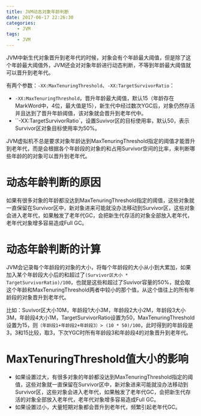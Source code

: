 ```yaml
---
title: JVM动态对象年龄判断
date: 2017-06-17 22:26:30
categories: 
	- JVM
tags:
	- JVM
---
```


JVM中新生代对象晋升到老年代的时候，对象会有个年龄最大阈值，但是除了这个年龄最大阈值外，JVM还会对对象年龄进行动态判断，不等到年龄最大阈值就可以晋升到老年代。

<!--more-->

有两个参数：`-XX:MaxTenuringThreshold`、`-XX:TargetSurvivorRatio`：

- `-XX:MaxTenuringThreshold`，晋升年龄最大阈值，默认15（年龄存在MarkWord中，4位，最大值是15），新生代中经过数次YGC后，对象仍然存活并且达到了晋升年龄阈值，该对象就会晋升到老年代中。
- ``-XX:TargetSurvivorRatio`，设置Suvivor区的目标使用率，默认50，表示Survivor区对象目标使用率为50%。

JVM虚拟机不总是要求对象年龄达到MaxTenuringThreshold指定的阈值才能晋升到老年代，而是会根据各个年龄段的对象的和占用Survivor空间的比率，来判断哪些年龄的的对象可以晋升到老年代。

# 动态年龄判断的原因

如果有很多对象的年龄都没达到MaxTenuringThreshold指定的阈值，这些对象就一直保留在Survivor区中，新对象进来可能就没办法移动到Survivor区，这些对象会进入老年代，如果触发了老年代GC，会把新生代存活的对象全部放入老年代，老年代对象增多容易造成Full GC。

# 动态年龄判断的计算

JVM会记录每个年龄段的对象的大小，将每个年龄段的大小从小到大累加，如果加入某个年龄段大小后的和超过了`(Survivor区大小 * TargetSurvivorRatio)/100`，也就是这些和超过了Suvivor容量的50%，就会取这个年龄和MaxTenuringThreshold两者中较小的那个值，从这个值往上的所有年龄段的对象晋升到老年代。

比如：Suvivor区大小10M，年龄段1大小3M，年龄段2大小2M，年龄段3大小3M，年龄段4大小1M，TargetSurvivorRatio设置为50，MaxTenuringThreshold设置为15，则`（年龄段1+年龄段2+年龄段3）> (10 * 50)/100`，此时得到的年龄段是3，3和15比较，取3，下次YGC时所有年龄段3和年龄段4的对象晋升到老年代。

# MaxTenuringThreshold值大小的影响

- 如果设置过大，有很多对象的年龄都没达到MaxTenuringThreshold指定的阈值，这些对象就一直保留在Survivor区中，新对象进来可能就没办法移动到Survivor区，这些对象会进入老年代，如果触发了老年代GC，会把新生代存活的对象全部放入老年代，老年代对象增多容易造成Full GC。
- 如果设置过小，大量短期对象都会晋升到老年代，频繁引起老年代GC。



